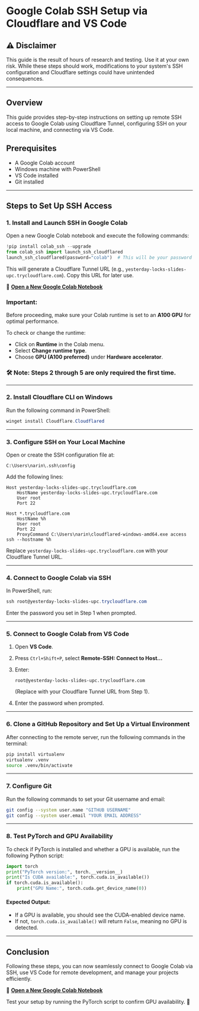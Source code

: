 # Google Colab SSH Setup via Cloudflare and VS Code

## ⚠️ Disclaimer
This guide is the result of hours of research and testing. Use it at your own risk. While these steps should work, modifications to your system's SSH configuration and Cloudflare settings could have unintended consequences.

---

## Overview
This guide provides step-by-step instructions on setting up remote SSH access to Google Colab using Cloudflare Tunnel, configuring SSH on your local machine, and connecting via VS Code.

## Prerequisites
- A Google Colab account  
- Windows machine with PowerShell  
- VS Code installed  
- Git installed  

---
## Steps to Set Up SSH Access

### 1. Install and Launch SSH in Google Colab
Open a new Google Colab notebook and execute the following commands:

```python
!pip install colab_ssh --upgrade
from colab_ssh import launch_ssh_cloudflared
launch_ssh_cloudflared(password="colab")  # This will be your password for authentication within VS Code later
```

This will generate a Cloudflare Tunnel URL (e.g., `yesterday-locks-slides-upc.trycloudflare.com`). Copy this URL for later use.

📌 **[Open a New Google Colab Notebook](https://colab.research.google.com/#create=true)**  

### Important:

Before proceeding, make sure your Colab runtime is set to an **A100 GPU** for optimal performance.  

To check or change the runtime:  
- Click on **Runtime** in the Colab menu.  
- Select **Change runtime type**.  
- Choose **GPU (A100 preferred)** under **Hardware accelerator**.  

### 🛠️ Note: Steps 2 through 5 are only required the first time.
---
### 2. Install Cloudflare CLI on Windows
Run the following command in PowerShell:

```powershell
winget install Cloudflare.Cloudflared
```

---
### 3. Configure SSH on Your Local Machine
Open or create the SSH configuration file at:

```
C:\Users\narin\.ssh\config
```

Add the following lines:

```
Host yesterday-locks-slides-upc.trycloudflare.com
    HostName yesterday-locks-slides-upc.trycloudflare.com
    User root
    Port 22

Host *.trycloudflare.com
    HostName %h
    User root
    Port 22
    ProxyCommand C:\Users\narin\cloudflared-windows-amd64.exe access ssh --hostname %h
```

Replace `yesterday-locks-slides-upc.trycloudflare.com` with your Cloudflare Tunnel URL.

---
### 4. Connect to Google Colab via SSH
In PowerShell, run:

```powershell
ssh root@yesterday-locks-slides-upc.trycloudflare.com
```

Enter the password you set in Step 1 when prompted.

---
### 5. Connect to Google Colab from VS Code
1. Open **VS Code**.  
2. Press `Ctrl+Shift+P`, select **Remote-SSH: Connect to Host...**  
3. Enter:

   ```
   root@yesterday-locks-slides-upc.trycloudflare.com
   ```

   (Replace with your Cloudflare Tunnel URL from Step 1).  
4. Enter the password when prompted.  

---
### 6. Clone a GitHub Repository and Set Up a Virtual Environment
After connecting to the remote server, run the following commands in the terminal:

```sh
pip install virtualenv
virtualenv .venv
source .venv/bin/activate
```

---
### 7. Configure Git
Run the following commands to set your Git username and email:

```sh
git config --system user.name "GITHUB USERNAME"
git config --system user.email "YOUR EMAIL ADDRESS"
```

---
### 8. Test PyTorch and GPU Availability
To check if PyTorch is installed and whether a GPU is available, run the following Python script:

```python
import torch
print("PyTorch version:", torch.__version__)
print("Is CUDA available:", torch.cuda.is_available())
if torch.cuda.is_available():
    print("GPU Name:", torch.cuda.get_device_name(0))
```

#### Expected Output:
- If a GPU is available, you should see the CUDA-enabled device name.  
- If not, `torch.cuda.is_available()` will return `False`, meaning no GPU is detected.  

---
## Conclusion
Following these steps, you can now seamlessly connect to Google Colab via SSH, use VS Code for remote development, and manage your projects efficiently.  

📌 **[Open a New Google Colab Notebook](https://colab.research.google.com/#create=true)**  

Test your setup by running the PyTorch script to confirm GPU availability. 🚀
